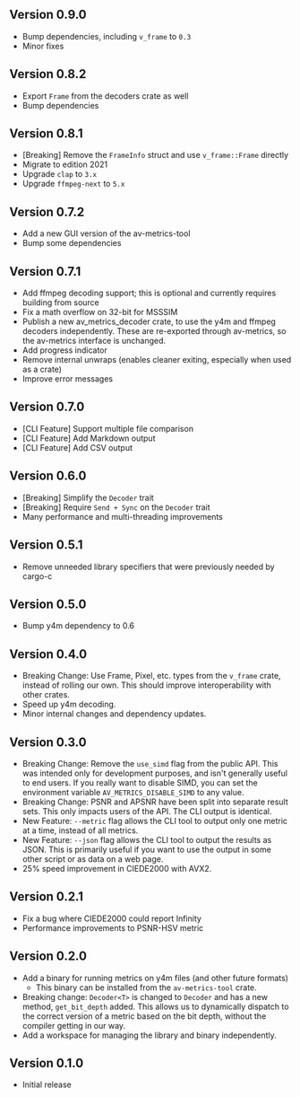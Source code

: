 ## Version 0.9.0

- Bump dependencies, including `v_frame` to `0.3`
- Minor fixes

## Version 0.8.2

- Export `Frame` from the decoders crate as well
- Bump dependencies

## Version 0.8.1

- [Breaking] Remove the `FrameInfo` struct and use `v_frame::Frame` directly
- Migrate to edition 2021
- Upgrade `clap` to `3.x`
- Upgrade `ffmpeg-next` to `5.x`

## Version 0.7.2

- Add a new GUI version of the av-metrics-tool
- Bump some dependencies

## Version 0.7.1

- Add ffmpeg decoding support; this is optional and currently requires building from source
- Fix a math overflow on 32-bit for MSSSIM
- Publish a new av_metrics_decoder crate, to use the y4m and ffmpeg decoders independently.
  These are re-exported through av-metrics, so the av-metrics interface is unchanged.
- Add progress indicator
- Remove internal unwraps (enables cleaner exiting, especially when used as a crate)
- Improve error messages

## Version 0.7.0

- [CLI Feature] Support multiple file comparison
- [CLI Feature] Add Markdown output
- [CLI Feature] Add CSV output

## Version 0.6.0

- [Breaking] Simplify the `Decoder` trait
- [Breaking] Require `Send + Sync` on the `Decoder` trait
- Many performance and multi-threading improvements

## Version 0.5.1

- Remove unneeded library specifiers that were previously needed by cargo-c

## Version 0.5.0

- Bump y4m dependency to 0.6

## Version 0.4.0

- Breaking Change: Use Frame, Pixel, etc. types from the `v_frame` crate,
  instead of rolling our own. This should improve interoperability
  with other crates.
- Speed up y4m decoding.
- Minor internal changes and dependency updates.

## Version 0.3.0

- Breaking Change: Remove the `use_simd` flag from the public API.
  This was intended only for development purposes,
  and isn't generally useful to end users.
  If you really want to disable SIMD,
  you can set the environment variable `AV_METRICS_DISABLE_SIMD` to any value.
- Breaking Change: PSNR and APSNR have been split into separate result sets.
  This only impacts users of the API.
  The CLI output is identical.
- New Feature: `--metric` flag allows the CLI tool to output only one metric at a time,
  instead of all metrics.
- New Feature: `--json` flag allows the CLI tool to output the results as JSON.
  This is primarily useful if you want to use the output in some other script
  or as data on a web page.
- 25% speed improvement in CIEDE2000 with AVX2.

## Version 0.2.1

- Fix a bug where CIEDE2000 could report Infinity
- Performance improvements to PSNR-HSV metric

## Version 0.2.0

- Add a binary for running metrics on y4m files (and other future formats)
  - This binary can be installed from the `av-metrics-tool` crate.
- Breaking change: `Decoder<T>` is changed to `Decoder` and has a new method,
  `get_bit_depth` added. This allows us to dynamically dispatch to the correct
  version of a metric based on the bit depth, without the compiler getting
  in our way.
- Add a workspace for managing the library and binary independently.

## Version 0.1.0

- Initial release
